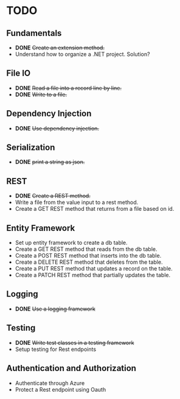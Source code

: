 # TODO

## Fundamentals
* **DONE** ~~Create an extension method.~~
* Understand how to organize a .NET project. Solution?

## File IO
* **DONE** ~~Read a file into a record line by line.~~
* **DONE** ~~Write to a file.~~

## Dependency Injection
* **DONE** ~~Use dependency injection.~~

## Serialization
* **DONE** ~~print a string as json.~~

## REST
* **DONE** ~~Create a REST method.~~
* Write a file from the value input to a rest method.
* Create a GET REST method that returns from a file based on id.

## Entity Framework
* Set up entity framework to create a db table.
* Create a GET REST method that reads from the db table.
* Create a POST REST method that inserts into the db table.
* Create a DELETE REST method that deletes from the table.
* Create a PUT REST method that updates a record on the table.
* Create a PATCH REST method that partially updates the table.

## Logging
* **DONE** ~~Use a logging framework~~

## Testing
* **DONE** ~~Write test classes in a testing framework~~
* Setup testing for Rest endpoints

## Authentication and Authorization
* Authenticate through Azure
* Protect a Rest endpoint using Oauth